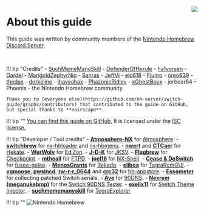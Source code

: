 <a href="https://discord.gg/C29hYvh" target="_blank"><img style="float: right;" src="../img/discord.png"></a>

# About this guide

This guide was written by community members of the [Nintendo Homebrew Discord Server](https://discord.gg/C29hYvh).

&nbsp;

!!! tip "Credits"
    - [SuchMemeManySkill](https://github.com/suchmememanyskill)
    - [DefenderOfHyrule](https://github.com/DefenderOfHyrule)
    - [ha1vorsen](https://github.com/ha1vorsen)
    - [Dardel](https://codeberg.org/Dardel)
    - [MarigoldZephyrNio](https://github.com/MarigoldZephyrNio)
    - [Sanras](https://github.com/Sanrax)
    - [JeffVi](https://github.com/JeffVi)
    - [eip618](https://github.com/eip618)
    - [Flump](https://github.com/Flumpster)
    - [oreo639](https://github.com/oreo639)
    - [thedax](https://github.com/thedax)
    - [dorkeline](https://github.com/dorkeline)
    - [ihaveahax](https://github.com/ihaveahax)
    - [PhazonicRidley](https://github.com/PhazonicRidley)
    - [xGhostBoyx](https://github.com/xGhostBoyx)
    - jerbear64
    - Phoenix
    - the Nintendo Homebrew community

    Thank you to [everyone else](https://github.com/nh-server/switch-guide/graphs/contributors) that contributed to the guide on GitHub, but special thanks to **noirscape**.

!!! tip ""
    [You can find this guide on GitHub](https://github.com/nh-server/switch-guide), It is licensed under the [ISC license.](https://github.com/nh-server/switch-guide/blob/master/LICENSE.md)

!!! tip "Developer / Tool credits"
    - [**Atmosphere-NX**](https://github.com/Atmosphere-NX) for [Atmosphere](https://github.com/Atmosphere-NX/Atmosphere).
    - [**switchbrew**](https://github.com/switchbrew) for [nx-hbloader](https://github.com/switchbrew/nx-hbloader) and [nx-hbmenu](https://github.com/switchbrew/nx-hbmenu).
    - [**nwert**](https://github.com/nwert) and [**CTCaer**](https://github.com/CTCaer) for [Hekate](https://github.com/CTCaer/hekate).
    - [**WerWolv**](https://github.com/WerWolv) for [EdiZon](https://github.com/WerWolv/EdiZon).
    - [**J-D-K**](https://github.com/J-D-K) for [JKSV](https://github.com/J-D-K/JKSV).
    - [**Flagbrew**](https://github.com/FlagBrew) for [Checkpoint](https://github.com/FlagBrew/Checkpoint).
    - [**mtheall**](https://github.com/mtheall) for [FTPD](https://github.com/mtheall/ftpd/).
    - [**joel16**](https://github.com/joel16/) for [NX-Shell](https://github.com/joel16/NX-Shell).
    - [**Cease & DeSwitch**](https://github.com/Cease-and-DeSwitch) for [fusee-gelee](https://github.com/Qyriad/fusee-launcher).
    - [**MenosGrante**](https://github.com/MenosGrante) for [Rekado](https://github.com/MenosGrante/Rekado).
    - [**eliboa**](https://github.com/eliboa) for [TegraRcmGUI](https://github.com/eliboa/TegraRcmGUI).
    - [**vgmoose**](https://github.com/vgmoose), [**pwsincd**](https://github.com/pwsincd), [**rw-r-r_0644**](https://github.com/rw-r-r-0644) and [**crc32**](https://github.com/crc-32) for [hb-appstore](https://github.com/vgmoose/hb-appstore).
    - [**Essometer**](https://gbatemp.net/members/essometer.265523/) for collecting patched Switch serials.
    - [**Ave**](https://gitlab.com/a) for [90DNS](https://gitlab.com/a/90dns).
    - [**Nexrem (meganukebmp)**](https://github.com/meganukebmp) for the [Switch 90DNS Tester](https://github.com/meganukebmp/Switch_90DNS_tester).
    - [**exelix11**](https://github.com/exelix11) for [Switch Theme Injector](https://github.com/exelix11/SwitchThemeInjector).
    - [**suchmememanyskill**](https://github.com/suchmememanyskill) for [TegraExplorer](https://github.com/suchmememanyskill/TegraExplorer)

!!! tip ""
    ![Nintendo Homebrew](img/nh.jpg)
